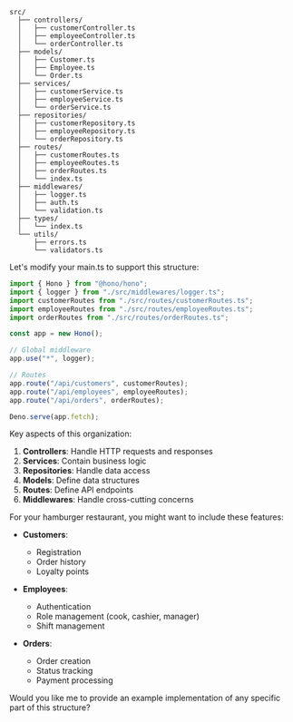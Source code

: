 ```
src/
  ├── controllers/
  │   ├── customerController.ts
  │   ├── employeeController.ts
  │   └── orderController.ts
  ├── models/
  │   ├── Customer.ts
  │   ├── Employee.ts
  │   └── Order.ts
  ├── services/
  │   ├── customerService.ts
  │   ├── employeeService.ts
  │   └── orderService.ts
  ├── repositories/
  │   ├── customerRepository.ts
  │   ├── employeeRepository.ts
  │   └── orderRepository.ts
  ├── routes/
  │   ├── customerRoutes.ts
  │   ├── employeeRoutes.ts
  │   ├── orderRoutes.ts
  │   └── index.ts
  ├── middlewares/
  │   ├── logger.ts
  │   ├── auth.ts
  │   └── validation.ts
  ├── types/
  │   └── index.ts
  └── utils/
      ├── errors.ts
      └── validators.ts
```

Let's modify your main.ts to support this structure:

```typescript
import { Hono } from "@hono/hono";
import { logger } from "./src/middlewares/logger.ts";
import customerRoutes from "./src/routes/customerRoutes.ts";
import employeeRoutes from "./src/routes/employeeRoutes.ts";
import orderRoutes from "./src/routes/orderRoutes.ts";

const app = new Hono();

// Global middleware
app.use("*", logger);

// Routes
app.route("/api/customers", customerRoutes);
app.route("/api/employees", employeeRoutes);
app.route("/api/orders", orderRoutes);

Deno.serve(app.fetch);
```

Key aspects of this organization:

1. **Controllers**: Handle HTTP requests and responses
2. **Services**: Contain business logic
3. **Repositories**: Handle data access
4. **Models**: Define data structures
5. **Routes**: Define API endpoints
6. **Middlewares**: Handle cross-cutting concerns

For your hamburger restaurant, you might want to include these features:

- **Customers**:
  - Registration
  - Order history
  - Loyalty points
- **Employees**:

  - Authentication
  - Role management (cook, cashier, manager)
  - Shift management

- **Orders**:
  - Order creation
  - Status tracking
  - Payment processing

Would you like me to provide an example implementation of any specific part of this structure?
